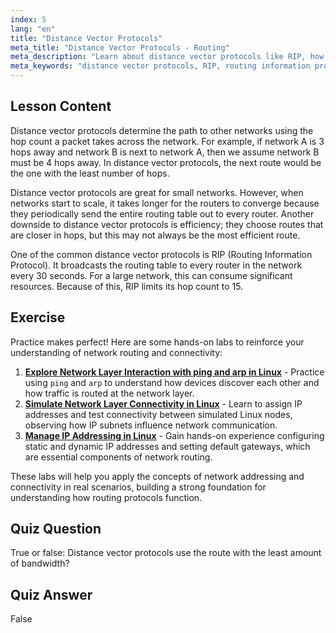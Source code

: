 ```yaml
---
index: 5
lang: "en"
title: "Distance Vector Protocols"
meta_title: "Distance Vector Protocols - Routing"
meta_description: "Learn about distance vector protocols like RIP, how they work, and their limitations for network routing. Understand hop count and network efficiency."
meta_keywords: "distance vector protocols, RIP, routing information protocol, hop count, network routing, Linux networking, beginner guide, tutorial"
---
```


## Lesson Content

Distance vector protocols determine the path to other networks using the hop count a packet takes across the network. For example, if network A is 3 hops away and network B is next to network A, then we assume network B must be 4 hops away. In distance vector protocols, the next route would be the one with the least number of hops.

Distance vector protocols are great for small networks. However, when networks start to scale, it takes longer for the routers to converge because they periodically send the entire routing table out to every router. Another downside to distance vector protocols is efficiency; they choose routes that are closer in hops, but this may not always be the most efficient route.

One of the common distance vector protocols is RIP (Routing Information Protocol). It broadcasts the routing table to every router in the network every 30 seconds. For a large network, this can consume significant resources. Because of this, RIP limits its hop count to 15.

## Exercise

Practice makes perfect! Here are some hands-on labs to reinforce your understanding of network routing and connectivity:

1. **[Explore Network Layer Interaction with ping and arp in Linux](https://labex.io/labs/linux-explore-network-layer-interaction-with-ping-and-arp-in-linux-592746)** - Practice using `ping` and `arp` to understand how devices discover each other and how traffic is routed at the network layer.
2. **[Simulate Network Layer Connectivity in Linux](https://labex.io/labs/linux-simulate-network-layer-connectivity-in-linux-592752)** - Learn to assign IP addresses and test connectivity between simulated Linux nodes, observing how IP subnets influence network communication.
3. **[Manage IP Addressing in Linux](https://labex.io/labs/linux-manage-ip-addressing-in-linux-592736)** - Gain hands-on experience configuring static and dynamic IP addresses and setting default gateways, which are essential components of network routing.

These labs will help you apply the concepts of network addressing and connectivity in real scenarios, building a strong foundation for understanding how routing protocols function.

## Quiz Question

True or false: Distance vector protocols use the route with the least amount of bandwidth?

## Quiz Answer

False
